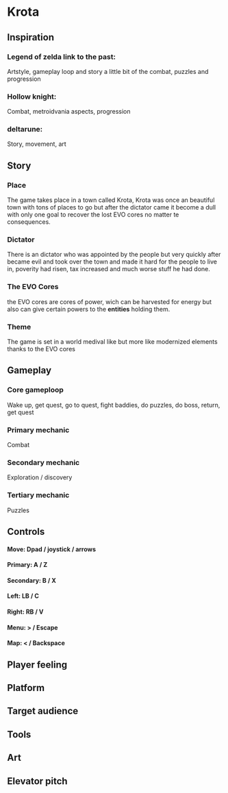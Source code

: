 # Krota

## Inspiration
### Legend of zelda link to the past:
Artstyle, gameplay loop and story a little bit of the combat, puzzles and progression
### Hollow knight:
Combat, metroidvania aspects, progression
### deltarune: 
Story, movement, art

## Story

### Place
The game takes place in a town called Krota, Krota was once an beautiful town with tons of places to go but after the dictator came it become a dull with only one goal to recover the lost EVO cores no matter te consequences.

### Dictator
There is an dictator who was appointed by the people but very quickly after became evil and took over the town and made it hard for the people to live in, poverity had risen, tax increased and much worse stuff he had done.

### The EVO Cores
the EVO cores are cores of power, wich can be harvested for energy but also can give certain powers to the **entities** holding them.

### Theme
The game is set in a world medival like but more like modernized elements thanks to the EVO cores

## Gameplay

### Core gameploop
Wake up, get quest, go to quest, fight baddies, do puzzles, do boss, return, get quest

### Primary mechanic
Combat

### Secondary mechanic
Exploration / discovery

### Tertiary mechanic
Puzzles

## Controls
#### Move: Dpad / joystick / arrows
#### Primary: A / Z
#### Secondary: B / X
#### Left: LB / C
#### Right: RB / V
#### Menu: > / Escape
#### Map: < / Backspace


## Player feeling

## Platform

## Target audience

## Tools

## Art

## Elevator pitch